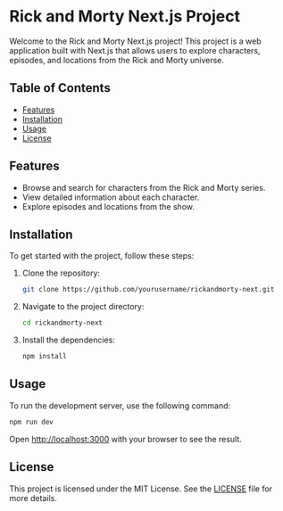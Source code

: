 # Rick and Morty Next.js Project

Welcome to the Rick and Morty Next.js project! This project is a web application built with Next.js that allows users to explore characters, episodes, and locations from the Rick and Morty universe.

## Table of Contents

- [Features](#features)
- [Installation](#installation)
- [Usage](#usage)
- [License](#license)

## Features

- Browse and search for characters from the Rick and Morty series.
- View detailed information about each character.
- Explore episodes and locations from the show.

## Installation

To get started with the project, follow these steps:

1. Clone the repository:
   ```bash
   git clone https://github.com/yourusername/rickandmorty-next.git
   ```
2. Navigate to the project directory:
   ```bash
   cd rickandmorty-next
   ```
3. Install the dependencies:
   ```bash
   npm install
   ```

## Usage

To run the development server, use the following command:

```bash
npm run dev
```

Open [http://localhost:3000](http://localhost:3000) with your browser to see the result.

## License

This project is licensed under the MIT License. See the [LICENSE](LICENSE) file for more details.
